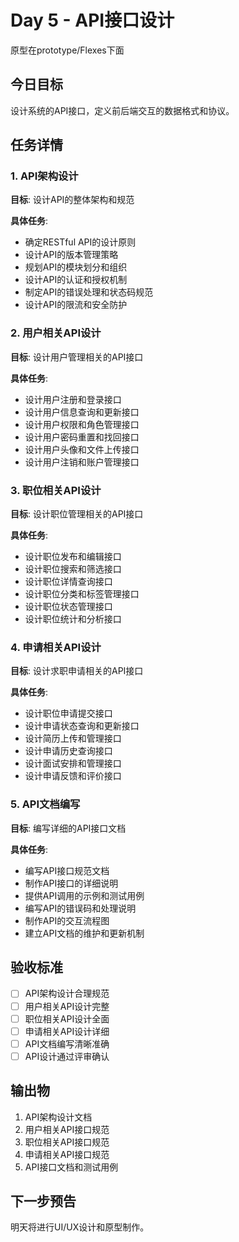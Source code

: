 # Day 5 - API接口设计
原型在prototype/Flexes下面
## 今日目标
设计系统的API接口，定义前后端交互的数据格式和协议。

## 任务详情

### 1. API架构设计
**目标**: 设计API的整体架构和规范

**具体任务**:
- 确定RESTful API的设计原则
- 设计API的版本管理策略
- 规划API的模块划分和组织
- 设计API的认证和授权机制
- 制定API的错误处理和状态码规范
- 设计API的限流和安全防护

### 2. 用户相关API设计
**目标**: 设计用户管理相关的API接口

**具体任务**:
- 设计用户注册和登录接口
- 设计用户信息查询和更新接口
- 设计用户权限和角色管理接口
- 设计用户密码重置和找回接口
- 设计用户头像和文件上传接口
- 设计用户注销和账户管理接口

### 3. 职位相关API设计
**目标**: 设计职位管理相关的API接口

**具体任务**:
- 设计职位发布和编辑接口
- 设计职位搜索和筛选接口
- 设计职位详情查询接口
- 设计职位分类和标签管理接口
- 设计职位状态管理接口
- 设计职位统计和分析接口

### 4. 申请相关API设计
**目标**: 设计求职申请相关的API接口

**具体任务**:
- 设计职位申请提交接口
- 设计申请状态查询和更新接口
- 设计简历上传和管理接口
- 设计申请历史查询接口
- 设计面试安排和管理接口
- 设计申请反馈和评价接口

### 5. API文档编写
**目标**: 编写详细的API接口文档

**具体任务**:
- 编写API接口规范文档
- 制作API接口的详细说明
- 提供API调用的示例和测试用例
- 编写API的错误码和处理说明
- 制作API的交互流程图
- 建立API文档的维护和更新机制

## 验收标准
- [ ] API架构设计合理规范
- [ ] 用户相关API设计完整
- [ ] 职位相关API设计全面
- [ ] 申请相关API设计详细
- [ ] API文档编写清晰准确
- [ ] API设计通过评审确认

## 输出物
1. API架构设计文档
2. 用户相关API接口规范
3. 职位相关API接口规范
4. 申请相关API接口规范
5. API接口文档和测试用例

## 下一步预告
明天将进行UI/UX设计和原型制作。
